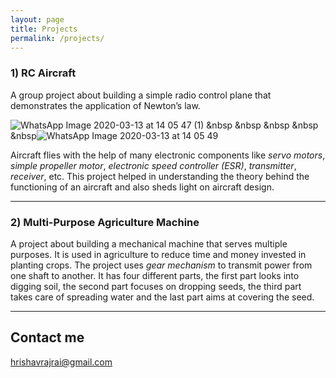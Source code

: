 ```yaml
---
layout: page
title: Projects
permalink: /projects/
---
```


### 1) RC Aircraft 

A group project about building a simple radio control plane that demonstrates the application of Newton’s law. 

![WhatsApp Image 2020-03-13 at 14 05 47 (1)](https://user-images.githubusercontent.com/62136094/76680356-ecb34100-660d-11ea-841f-628950c3b57c.jpeg) &nbsp &nbsp &nbsp &nbsp &nbsp![WhatsApp Image 2020-03-13 at 14 05 49](https://user-images.githubusercontent.com/62136094/76680394-25531a80-660e-11ea-99bb-8e80ec958e2e.jpeg)

Aircraft flies with the help of many electronic components like *servo motors*, *simple propeller motor*, *electronic speed controller (ESR)*, *transmitter*, *receiver*, etc. This project helped in understanding the theory behind the functioning of an aircraft and also sheds light on aircraft design.

***

### 2) Multi-Purpose Agriculture Machine 

A project about building a mechanical machine that serves multiple purposes. It is used in agriculture to reduce time and money invested in planting crops. The project uses *gear mechanism* to transmit power from one shaft to another. It has four different parts, the first part looks into digging soil, the second part focuses on dropping seeds, the third part takes care of spreading water and the last part aims at covering the seed.

***

## Contact me

[hrishavrajrai@gmail.com](mailto:hrishavrajrai@gmail.com)
